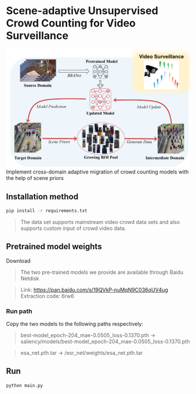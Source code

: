 # Scene-adaptive Unsupervised Crowd Counting for Video Surveillance 


![image-20240509105906087.png](teaser%2Fimage-20240509105906087.png)
Implement cross-domain adaptive migration of crowd counting models with the help of scene priors


## Installation method

```sh
pip install -r requirements.txt
```

>The data set supports mainstream video crowd data sets and also supports custom input of crowd video data.



## Pretrained model weights

Download
>The two pre-trained models we provide are available through Baidu Netdisk

>Link: https://pan.baidu.com/s/19QVkP-nuMqN9C036qUV4ug 
>Extraction code: 6rw6


### Run path
Copy the two models to the following paths respectively:

>best-model_epoch-204_mae-0.0505_loss-0.1370.pth -> saliency/models/best-model_epoch-204_mae-0.0505_loss-0.1370.pth

>esa_net.pth.tar -> /esr_net/weights/esa_net.pth.tar



## Run

```sh
python main.py
```

